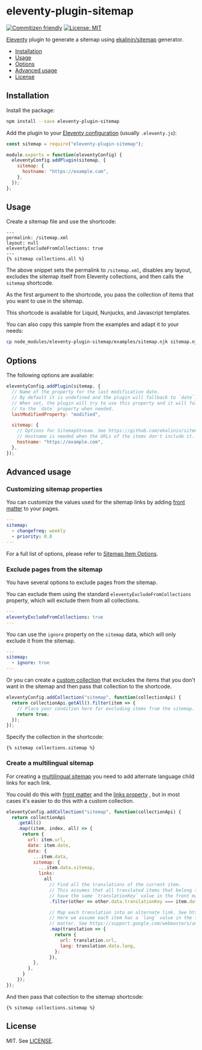 # eleventy-plugin-sitemap

[![Commitizen friendly](https://img.shields.io/badge/commitizen-friendly-brightgreen.svg)](http://commitizen.github.io/cz-cli/)
[![License: MIT](https://img.shields.io/badge/License-MIT-yellow.svg)](https://opensource.org/licenses/MIT)

[Eleventy](https://www.11ty.dev/) plugin to generate a sitemap using [ekalinin/sitemap](https://github.com/ekalinin/sitemap.js) generator.

- [Installation](#installation)
- [Usage](#usage)
- [Options](#options)
- [Advanced usage](#advanced-usage)
- [License](#license)

## Installation

Install the package:

```sh
npm install --save eleventy-plugin-sitemap
```

Add the plugin to your [Eleventy configuration](https://www.11ty.dev/docs/config/)
(usually `.eleventy.js`):

```js
const sitemap = require("eleventy-plugin-sitemap");

module.exports = function(eleventyConfig) {
  eleventyConfig.addPlugin(sitemap, {
    sitemap: {
      hostname: "https://example.com",
    },
  });
};
```

## Usage

Create a sitemap file and use the shortcode:

```njk
---
permalink: /sitemap.xml
layout: null
eleventyExcludeFromCollections: true
---
{% sitemap collections.all %}
```

The above snippet sets the permalink to `/sitemap.xml`, disables any layout,
excludes the sitemap itself from Eleventy collections, and then calls the
`sitemap` shortcode.

As the first argument to the shortcode, you pass the collection of items that
you want to use in the sitemap.

This shortcode is available for Liquid, Nunjucks, and Javascript templates.

You can also copy this sample from the examples and adapt it to your needs:

```sh
cp node_modules/eleventy-plugin-sitemap/examples/sitemap.njk sitemap.njk
```

## Options

The following options are available:

```js
eleventyConfig.addPlugin(sitemap, {
  // Name of the property for the last modification date.
  // By default it is undefined and the plugin will fallback to `date`.
  // When set, the plugin will try to use this property and it will fallback
  // to the `date` property when needed.
  lastModifiedProperty: "modified",

  sitemap: {
    // Options for SitemapStream. See https://github.com/ekalinin/sitemap.js/blob/master/api.md#sitemapstream
    // Hostname is needed when the URLs of the items don't include it.
    hostname: "https://example.com",
  },
});
```

## Advanced usage

### Customizing sitemap properties

You can customize the values used for the sitemap links by adding [front matter](https://www.11ty.dev/docs/data-frontmatter/)
to your pages.

```yaml
---
sitemap:
  - changefreq: weekly
  - priority: 0.8
---
```

For a full list of options, please refer to [Sitemap Item Options](https://github.com/ekalinin/sitemap.js/blob/master/api.md#sitemap-item-options).

### Exclude pages from the sitemap

You have several options to exclude pages from the sitemap.

You can exclude them using the standard `eleventyExcludeFromCollections`
property, which will exclude them from all collections.

```yaml
---
eleventyExcludeFromCollections: true
---
```

You can use the `ignore` property on the `sitemap` data, which will only
exclude it from the sitemap.

```yaml
---
sitemap:
  - ignore: true
---
```

Or you can create a [custom collection](https://www.11ty.dev/docs/collections/#advanced-custom-filtering-and-sorting)
that excludes the items that you don't want in the sitemap and then pass that
collection to the shortcode.

```js
eleventyConfig.addCollection("sitemap", function(collectionApi) {
  return collectionApi.getAll().filter(item => {
    // Place your condition here for excluding items from the sitemap.
    return true;
  });
});
```

Specify the collection in the shortcode:

```njk
{% sitemap collections.sitemap %}
```

### Create a multilingual sitemap

For creating a [multilingual sitemap](https://webmasters.googleblog.com/2012/05/multilingual-and-multinational-site.html)
you need to add alternate  language child links for each link.

You could do this with [front matter](#customizing-sitemap-properties) and the
[links property](https://github.com/ekalinin/sitemap.js/blob/master/api.md#sitemap-item-options)
, but in most cases it's easier to do this with a custom collection.

```js
eleventyConfig.addCollection("sitemap", function(collectionApi) {
  return collectionApi
    .getAll()
    .map((item, index, all) => {
      return {
        url: item.url,
        date: item.date,
        data: {
          ...item.data,
          sitemap: {
            ...item.data.sitemap,
            links:
              all
                // Find all the translations of the current item.
                // This assumes that all translated items that belong together
                // have the same `translationKey` value in the front matter.
                .filter(other => other.data.translationKey === item.data.translationKey)

                // Map each translation into an alternate link. See https://github.com/ekalinin/sitemap.js/blob/master/api.md#ILinkItem
                // Here we assume each item has a `lang` value in the front
                // matter. See https://support.google.com/webmasters/answer/189077#language-codes
                .map(translation => {
                  return {
                    url: translation.url,
                    lang: translation.data.lang,
                  };
                }),
          },
        },
      }
    });
});
```

And then pass that collection to the sitemap shortcode:

```njk
{% sitemap collections.sitemap %}
```


## License

MIT. See [LICENSE](./LICENSE).
